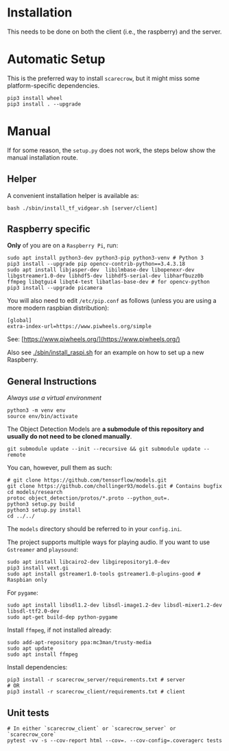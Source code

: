 # Installation
This needs to be done on both the client (i.e., the raspberry) and the server.

# Automatic Setup
This is the preferred way to install `scarecrow`, but it might miss some platform-specific dependencies.
```
pip3 install wheel
pip3 install . --upgrade
```

# Manual
If for some reason, the `setup.py` does not work, the steps below show the manual installation route.

## Helper
A convenient installation helper is available as:
```
bash ./sbin/install_tf_vidgear.sh [server/client]
```

## Raspberry specific
**Only** of you are on a `Raspberry Pi`, run:
```
sudo apt install python3-dev python3-pip python3-venv # Python 3
pip3 install --upgrade pip opencv-contrib-python==3.4.3.18
sudo apt install libjasper-dev  libilmbase-dev libopenexr-dev libgstreamer1.0-dev libhdf5-dev libhdf5-serial-dev libharfbuzz0b ffmpeg libqtgui4 libqt4-test libatlas-base-dev # for opencv-python
pip3 install --upgrade picamera
```

You will also need to edit `/etc/pip.conf` as follows (unless you are using a more modern raspbian distribution):
```
[global]
extra-index-url=https://www.piwheels.org/simple
```

See: [https://www.piwheels.org/](https://www.piwheels.org/)

Also see [./sbin/install_raspi.sh](./sbin/install_raspi.sh) for an example on how to set up a new Raspberry.

## General Instructions

*Always use a virtual environment*
```
python3 -m venv env
source env/bin/activate
```

The Object Detection Models are **a submodule of this repository and usually do not need to be cloned manually**.

```
git submodule update --init --recursive && git submodule update --remote
```

You can, however, pull them as such:
```
# git clone https://github.com/tensorflow/models.git
git clone https://github.com/chollinger93/models.git # Contains bugfix
cd models/research
protoc object_detection/protos/*.proto --python_out=.
python3 setup.py build 
python3 setup.py install 
cd ../../
```

The `models` directory should be referred to in your `config.ini`.

The project supports multiple ways for playing audio. If you want to use `Gstreamer` and `playsound`:
```
sudo apt install libcairo2-dev libgirepository1.0-dev
pip3 install vext.gi
sudo apt install gstreamer1.0-tools gstreamer1.0-plugins-good # Raspbian only
```

For `pygame`:
```
sudo apt install libsdl1.2-dev libsdl-image1.2-dev libsdl-mixer1.2-dev libsdl-ttf2.0-dev 
sudo apt-get build-dep python-pygame
```

Install `ffmpeg`, if not installed already:
```
sudo add-apt-repository ppa:mc3man/trusty-media
sudo apt update
sudo apt install ffmpeg
```

Install dependencies:
```
pip3 install -r scarecrow_server/requirements.txt # server
# OR
pip3 install -r scarecrow_client/requirements.txt # client
```

## Unit tests
```
# In either `scarecrow_client` or `scarecrow_server` or `scarecrow_core`
pytest -vv -s --cov-report html --cov=. --cov-config=.coveragerc tests
```